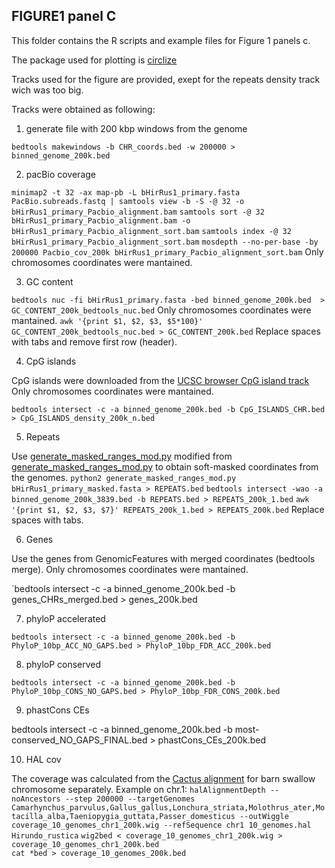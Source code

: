 ## FIGURE1 panel C

This folder contains the R scripts and example files for Figure 1 panels c.

The package used for plotting is [circlize](https://github.com/jokergoo/circlize)

Tracks used for the figure are provided, exept for the repeats density track wich was too big.

Tracks were obtained as following:

1. generate file with 200 kbp windows from the genome

`bedtools makewindows -b CHR_coords.bed -w 200000 > binned_genome_200k.bed`

2. pacBio coverage

`minimap2 -t 32 -ax map-pb -L bHirRus1_primary.fasta PacBio.subreads.fastq | samtools view -b -S -@ 32 -o bHirRus1_primary_Pacbio_alignment.bam`
`samtools sort -@ 32 bHirRus1_primary_Pacbio_alignment.bam -o bHirRus1_primary_Pacbio_alignment_sort.bam` 
`samtools index -@ 32 bHirRus1_primary_Pacbio_alignment_sort.bam`
`mosdepth --no-per-base -by 200000 Pacbio_cov_200k bHirRus1_primary_Pacbio_alignment_sort.bam`
Only chromosomes coordinates were mantained.

3. GC content

`bedtools nuc -fi bHirRus1_primary.fasta -bed binned_genome_200k.bed  > GC_CONTENT_200k_bedtools_nuc.bed`
Only chromosomes coordinates were mantained.
`awk '{print $1, $2, $3, $5*100}' GC_CONTENT_200k_bedtools_nuc.bed > GC_CONTENT_200k.bed`
Replace spaces with tabs and remove first row (header).


4. CpG islands

CpG islands were downloaded from the [UCSC browser CpG island track](https://hgdownload.soe.ucsc.edu/hubs/GCF/015/227/805/GCF_015227805.1/bbi/GCF_015227805.1_bHirRus1.pri.v2.cpgIslandExt.bb)
Only chromosomes coordinates were mantained.

`bedtools intersect -c -a binned_genome_200k.bed -b CpG_ISLANDS_CHR.bed > CpG_ISLANDS_density_200k_n.bed` 

5. Repeats

Use [generate_masked_ranges_mod.py](https://github.com/SwallowGenomics/BarnSwallow/blob/main/Plots%20and%20figures/FIGURE1/panel_C/generate_masked_ranges_mod.py) modified from [generate_masked_ranges_mod.py](https://www.danielecook.com/generate-a-bedfile-of-masked-ranges-a-fasta-file/) to obtain soft-masked coordinates from the genomes.
`python2 generate_masked_ranges_mod.py bHirRus1_primary_masked.fasta > REPEATS.bed`
`bedtools intersect -wao -a binned_genome_200k_3839.bed -b REPEATS.bed > REPEATS_200k_1.bed`
`awk '{print $1, $2, $3, $7}' REPEATS_200k_1.bed > REPEATS_200k.bed`
Replace spaces with tabs.

6. Genes

Use the genes from GenomicFeatures with merged coordinates (bedtools merge).
Only chromosomes coordinates were mantained.

`bedtools intersect -c -a binned_genome_200k.bed -b genes_CHRs_merged.bed > genes_200k.bed 

7. phyloP accelerated

`bedtools intersect -c -a binned_genome_200k.bed -b PhyloP_10bp_ACC_NO_GAPS.bed > PhyloP_10bp_FDR_ACC_200k.bed`

8. phyloP conserved

`bedtools intersect -c -a binned_genome_200k.bed -b PhyloP_10bp_CONS_NO_GAPS.bed > PhyloP_10bp_FDR_CONS_200k.bed`

9. phastCons CEs

bedtools intersect -c -a binned_genome_200k.bed -b most-conserved_NO_GAPS_FINAL.bed > phastCons_CEs_200k.bed 

10. HAL cov 

The coverage was calculated from the [Cactus alignment](https://github.com/SwallowGenomics/BarnSwallow/tree/main/Analyses/Cactus_alignment) for barn swallow chromosome separately. Example on chr.1:
`halAlignmentDepth --noAncestors --step 200000 --targetGenomes Camarhynchus_parvulus,Gallus_gallus,Lonchura_striata,Molothrus_ater,Motacilla_alba,Taeniopygia_guttata,Passer_domesticus --outWiggle coverage_10_genomes_chr1_200k.wig --refSequence chr1 10_genomes.hal Hirundo_rustica`
`wig2bed < coverage_10_genomes_chr1_200k.wig > coverage_10_genomes_chr1_200k.bed`    
`cat *bed > coverage_10_genomes_200k.bed`